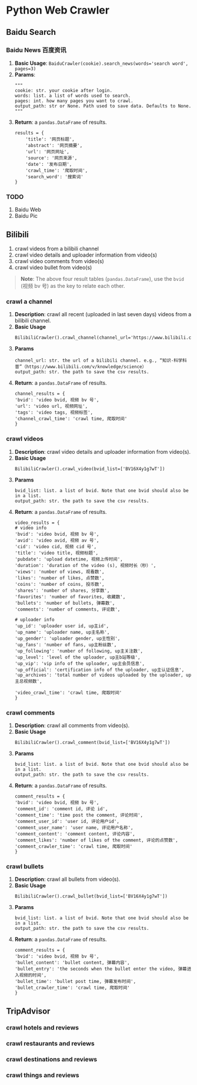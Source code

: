 # Python Web Crawler 

## Baidu Search

### Baidu News 百度资讯
1. **Basic Usage**: `BaiduCrawler(cookie).search_news(words='search word', pages=3)`
2. **Params**:
    ```
   """
   cookie: str. your cookie after login.
   words: list. a list of words used to search.
   pages: int. how many pages you want to crawl.
   output_path: str or None. Path used to save data. Defaults to None.
   """
3. **Return**: a `pandas.DataFrame` of results.
    ```
   results = {
        'title': '网页标题', 
        'abstract': '网页摘要',
        'url': '网页网址',
        'source': '网页来源',
        'date': '发布日期',
        'crawl_time': '爬取时间',
        'search_word': '搜索词'
    }
    ```

### TODO
1. Baidu Web
2. Baidu Pic

## Bilibili

1. crawl videos from a bilibili channel
2. crawl video details and uploader information from video(s)
3. crawl video comments from video(s)
4. crawl video bullet from video(s)

> **Note**: The above four result tables (`pandas.DataFrame`), use the `bvid` (视频 bv 号) as the key to relate each other.

### crawl a channel
1. **Description**: crawl all recent (uploaded in last seven days) videos from a bilibili channel.  
2. **Basic Usage**
   ```
   BilibiliCrawler().crawl_channel(channel_url='https://www.bilibili.com/v/knowledge/science')
   ```
4. **Params**
   ```
   channel_url: str. the url of a bilibili channel. e.g., “知识-科学科普”（https://www.bilibili.com/v/knowledge/science）
   output_path: str. the path to save the csv results.
   ```
5. **Return**: a `pandas.DataFrame` of results.
   ```
   channel_results = {
   'bvid': 'video bvid, 视频 bv 号',
   'url': 'video url, 视频网址',
   'tags': 'video tags, 视频标签',
   'channel_crawl_time': 'crawl time, 爬取时间'
   }
   ```

### crawl videos
1. **Description**: crawl video details and uploader information from video(s).  
2. **Basic Usage**
   ```
   BilibiliCrawler().crawl_video(bvid_list=['BV16X4y1g7wT'])
   ```
4. **Params**
   ```
   bvid_list: list. a list of bvid. Note that one bvid should also be in a list.
   output_path: str. the path to save the csv results.
   ```
5. **Return**: a `pandas.DataFrame` of results.
   ```
   video_results = {
   # video info
   'bvid': 'video bvid, 视频 bv 号',
   'avid': 'video avid, 视频 av 号',
   'cid': 'video cid, 视频 cid 号',
   'title': 'video title, 视频标题',
   'pubdate': 'upload datetime, 视频上传时间',
   'duration': 'duration of the video (s), 视频时长（秒）',
   'views': 'number of views, 观看数',
   'likes': 'number of likes, 点赞数',
   'coins': 'number of coins, 投币数',
   'shares': 'number of shares, 分享数',
   'favorites': 'number of favorites, 收藏数',
   'bullets': 'number of bullets, 弹幕数',
   'comments': 'number of comments, 评论数',
   
   # uploader info
   'up_id': 'uploader user id, up主id',
   'up_name': 'uploader name, up主名称',
   'up_gender': 'uploader gender, up主性别',
   'up_fans': 'number of fans, up主粉丝数',
   'up_following': 'number of following, up主关注数',
   'up_level': 'level of the uploader, up主b站等级',
   'up_vip': 'vip info of the uploader, up主会员信息',
   'up_official': 'certification info of the uploader, up主认证信息',
   'up_archives': 'total number of videos uploaded by the uploader, up主总视频数',
   
   'video_crawl_time': 'crawl time, 爬取时间'
   }
   ```
   
### crawl comments
1. **Description**: crawl all comments from video(s).  
2. **Basic Usage**
   ```
   BilibiliCrawler().crawl_comment(bvid_list=['BV16X4y1g7wT'])
   ```
4. **Params**
   ```
   bvid_list: list. a list of bvid. Note that one bvid should also be in a list.
   output_path: str. the path to save the csv results.
   ```
5. **Return**: a `pandas.DataFrame` of results.
   ```
   comment_results = {
   'bvid': 'video bvid, 视频 bv 号',
   'comment_id': 'comment id, 评论 id',
   'comment_time': 'time post the comment, 评论时间',
   'comment_user_id': 'user id, 评论用户id',
   'comment_user_name': 'user name, 评论用户名称',
   'comment_content': 'comment content, 评论内容',
   'comment_likes': 'number of likes of the comment, 评论的点赞数',
   'comment_crawler_time': 'crawl time, 爬取时间'
   }
   ```
### crawl bullets

1. **Description**: crawl all bullets from video(s).  
2. **Basic Usage**
   ```
   BilibiliCrawler().crawl_bullet(bvid_list=['BV16X4y1g7wT'])
   ```
4. **Params**
   ```
   bvid_list: list. a list of bvid. Note that one bvid should also be in a list.
   output_path: str. the path to save the csv results.
   ```
5. **Return**: a `pandas.DataFrame` of results.
   ```
   comment_results = {
   'bvid': 'video bvid, 视频 bv 号',
   'bullet_content': 'bullet content, 弹幕内容',
   'bullet_entry': 'the seconds when the bullet enter the video, 弹幕进入视频的时间',
   'bullet_time': 'bullet post time, 弹幕发布时间',
   'bullet_crawler_time': 'crawl time, 爬取时间'
   }
   ```

## TripAdvisor
### crawl hotels and reviews

### crawl restaurants and reviews

### crawl destinations and reviews

### crawl things and reviews
